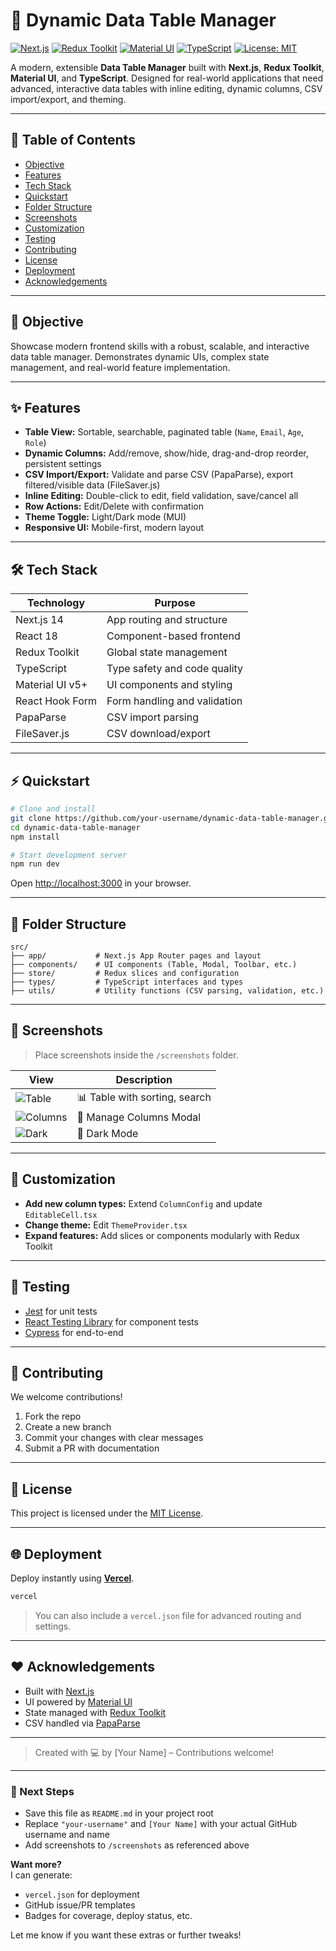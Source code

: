 # 🚀 Dynamic Data Table Manager

[![Next.js](https://img.shields.io/badge/Next.js-15.3.4-blue?logo=next.js)](https://nextjs.org/)
[![Redux Toolkit](https://img.shields.io/badge/Redux%20Toolkit-2.8.2-purple?logo=redux)](https://redux-toolkit.js.org/)
[![Material UI](https://img.shields.io/badge/Material--UI-7.2.0-blue?logo=mui)](https://mui.com/)
[![TypeScript](https://img.shields.io/badge/TypeScript-5.x-blue?logo=typescript)](https://www.typescriptlang.org/)
[![License: MIT](https://img.shields.io/badge/License-MIT-yellow.svg)](LICENSE)

A modern, extensible **Data Table Manager** built with **Next.js**, **Redux Toolkit**, **Material UI**, and **TypeScript**. Designed for real-world applications that need advanced, interactive data tables with inline editing, dynamic columns, CSV import/export, and theming.

---

## 📑 Table of Contents

- [Objective](#objective)
- [Features](#features)
- [Tech Stack](#tech-stack)
- [Quickstart](#quickstart)
- [Folder Structure](#folder-structure)
- [Screenshots](#screenshots)
- [Customization](#customization)
- [Testing](#testing)
- [Contributing](#contributing)
- [License](#license)
- [Deployment](#deployment)
- [Acknowledgements](#acknowledgements)

---

## 🎯 Objective

Showcase modern frontend skills with a robust, scalable, and interactive data table manager. Demonstrates dynamic UIs, complex state management, and real-world feature implementation.

---

## ✨ Features

- **Table View:** Sortable, searchable, paginated table (`Name`, `Email`, `Age`, `Role`)
- **Dynamic Columns:** Add/remove, show/hide, drag-and-drop reorder, persistent settings
- **CSV Import/Export:** Validate and parse CSV (PapaParse), export filtered/visible data (FileSaver.js)
- **Inline Editing:** Double-click to edit, field validation, save/cancel all
- **Row Actions:** Edit/Delete with confirmation
- **Theme Toggle:** Light/Dark mode (MUI)
- **Responsive UI:** Mobile-first, modern layout

---

## 🛠 Tech Stack

| Technology        | Purpose                        |
|-------------------|-------------------------------|
| Next.js 14        | App routing and structure      |
| React 18          | Component-based frontend       |
| Redux Toolkit     | Global state management        |
| TypeScript        | Type safety and code quality   |
| Material UI v5+   | UI components and styling      |
| React Hook Form   | Form handling and validation   |
| PapaParse         | CSV import parsing             |
| FileSaver.js      | CSV download/export            |

---

## ⚡ Quickstart

```bash
# Clone and install
git clone https://github.com/your-username/dynamic-data-table-manager.git
cd dynamic-data-table-manager
npm install

# Start development server
npm run dev
```

Open [http://localhost:3000](http://localhost:3000) in your browser.

---

## 📁 Folder Structure

```
src/
├── app/           # Next.js App Router pages and layout
├── components/    # UI components (Table, Modal, Toolbar, etc.)
├── store/         # Redux slices and configuration
├── types/         # TypeScript interfaces and types
├── utils/         # Utility functions (CSV parsing, validation, etc.)
```

---

## 📸 Screenshots

> Place screenshots inside the `/screenshots` folder.

| View                                            | Description                   |
|-------------------------------------------------|-------------------------------|
| ![Table](./screenshots/table-view.png)          | 📊 Table with sorting, search |
| ![Columns](./screenshots/column-management.png) | 🔧 Manage Columns Modal       |
| ![Dark](./screenshots/dark-mode.png)            | 🌙 Dark Mode                  |

---

## 🧩 Customization

- **Add new column types:** Extend `ColumnConfig` and update `EditableCell.tsx`
- **Change theme:** Edit `ThemeProvider.tsx`
- **Expand features:** Add slices or components modularly with Redux Toolkit

---

## 🧪 Testing

- [Jest](https://jestjs.io/) for unit tests
- [React Testing Library](https://testing-library.com/) for component tests
- [Cypress](https://www.cypress.io/) for end-to-end

---

## 🤝 Contributing

We welcome contributions!  
1. Fork the repo  
2. Create a new branch  
3. Commit your changes with clear messages  
4. Submit a PR with documentation

---

## 📄 License

This project is licensed under the [MIT License](LICENSE).

---

## 🌐 Deployment

Deploy instantly using **[Vercel](https://vercel.com/)**.

```bash
vercel
```

> You can also include a `vercel.json` file for advanced routing and settings.

---

## ❤️ Acknowledgements

- Built with [Next.js](https://nextjs.org/)
- UI powered by [Material UI](https://mui.com/)
- State managed with [Redux Toolkit](https://redux-toolkit.js.org/)
- CSV handled via [PapaParse](https://www.papaparse.com/)

---

> Created with 💻 by [Your Name] – Contributions welcome!

---

### 🚀 Next Steps

- Save this file as `README.md` in your project root
- Replace `"your-username"` and `[Your Name]` with your actual GitHub username and name
- Add screenshots to `/screenshots` as referenced above

**Want more?**  
I can generate:
- `vercel.json` for deployment
- GitHub issue/PR templates
- Badges for coverage, deploy status, etc.

Let me know if you want these extras or further tweaks!
